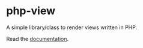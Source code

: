 # php-view
A simple library/class to render views written in PHP.

Read the [documentation](docs/).
